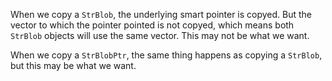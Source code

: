 When we copy a `StrBlob`, the underlying smart pointer is copyed. But the vector to which the pointer pointed is not copyed, which means both `StrBlob` objects will use the same vector. This may not be what we want.

When we copy a `StrBlobPtr`, the same thing happens as copying a `StrBlob`, but this may be what we want.
